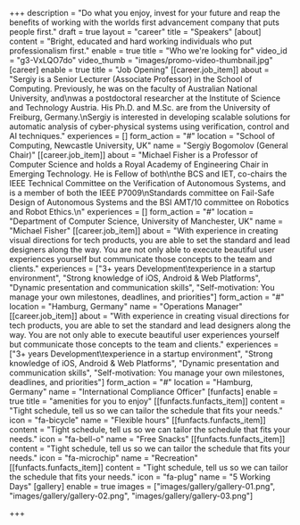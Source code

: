 +++
description = "Do what you enjoy, invest for your future and reap the benefits of working with the worlds first advancement company that puts people first."
draft = true
layout = "career"
title = "Speakers"
[about]
content = "Bright, educated and hard working individuals who put professionalism first."
enable = true
title = "Who we're looking for"
video_id = "g3-VxLQO7do"
video_thumb = "images/promo-video-thumbnail.jpg"
[career]
enable = true
title = "Job Opening"
[[career.job_item]]
about = "Sergiy is a Senior Lecturer (Associate Professor) in the School of Computing. Previously, he was on the faculty of Australian National University, and\nwas a postdoctoral researcher at the Institute of Science and Technology Austria. His Ph.D. and M.Sc. are from the University of Freiburg, Germany.\nSergiy is interested in developing scalable solutions for automatic analysis of cyber-physical systems using verification, control and AI techniques."
experiences = []
form_action = "#"
location = "School of Computing, Newcastle University, UK"
name = "Sergiy Bogomolov (General Chair)"
[[career.job_item]]
about = "Michael Fisher is a Professor of Computer Science and holds a Royal Academy of Engineering Chair in Emerging Technology. He is Fellow of both\nthe BCS and IET, co-chairs the IEEE Technical Committee on the Verification of Autonomous Systems, and is a member of both the IEEE P7009\nStandards committee on Fail-Safe Design of Autonomous Systems and the BSI AMT/10 committee on Robotics and Robot Ethics.\n"
experiences = []
form_action = "#"
location = "Department of Computer Science, University of Manchester, UK"
name = "Michael Fisher"
[[career.job_item]]
about = "With experience in creating visual directions for tech products, you are able to set the standard and lead designers along the way. You are not only able to execute beautiful user experiences yourself but communicate those concepts to the team and clients."
experiences = ["3+ years Development\texperience in a startup environment", "Strong knowledge of iOS, Android & Web Platforms", "Dynamic presentation and communication skills", "Self-motivation: You manage your own milestones, deadlines, and priorities"]
form_action = "#"
location = "Hamburg, Germany"
name = "Operations Manager"
[[career.job_item]]
about = "With experience in creating visual directions for tech products, you are able to set the standard and lead designers along the way. You are not only able to execute beautiful user experiences yourself but communicate those concepts to the team and clients."
experiences = ["3+ years Development\texperience in a startup environment", "Strong knowledge of iOS, Android & Web Platforms", "Dynamic presentation and communication skills", "Self-motivation: You manage your own milestones, deadlines, and priorities"]
form_action = "#"
location = "Hamburg, Germany"
name = "International Compliance Officer"
[funfacts]
enable = true
title = "amenities for you to enjoy"
[[funfacts.funfacts_item]]
content = "Tight schedule, tell us so we can tailor the schedule that fits your needs."
icon = "fa-bicycle"
name = "Flexible hours"
[[funfacts.funfacts_item]]
content = "Tight schedule, tell us so we can tailor the schedule that fits your needs."
icon = "fa-bell-o"
name = "Free Snacks"
[[funfacts.funfacts_item]]
content = "Tight schedule, tell us so we can tailor the schedule that fits your needs."
icon = "fa-microchip"
name = "Recreation"
[[funfacts.funfacts_item]]
content = "Tight schedule, tell us so we can tailor the schedule that fits your needs."
icon = "fa-plug"
name = "5 Working Days"
[gallery]
enable = true
images = ["images/gallery/gallery-01.png", "images/gallery/gallery-02.png", "images/gallery/gallery-03.png"]

+++
